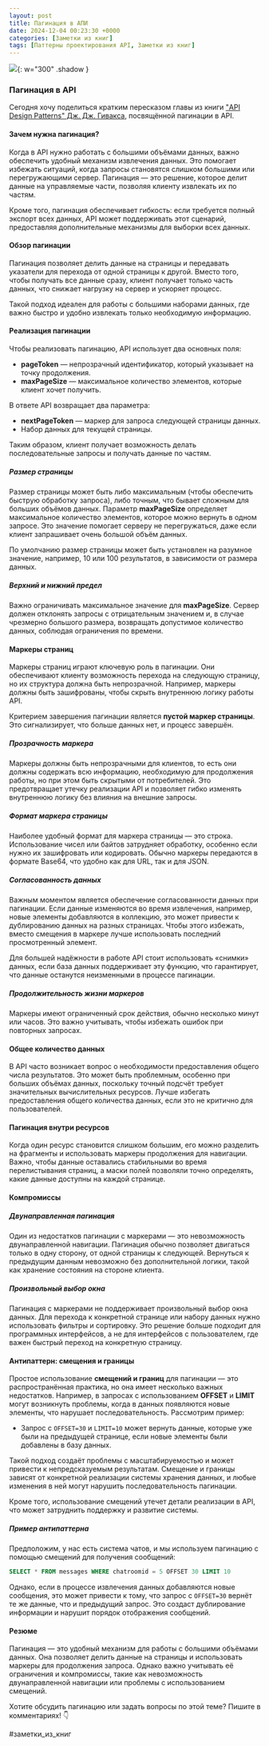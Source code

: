 ```yaml
---
layout: post
title: Пагинация в АПИ
date: 2024-12-04 00:23:30 +0000
categories: [Заметки из книг]
tags: [Паттерны проектирования API, Заметки из книг]
---
```


![](assets/img/memes/???.jpg){: w="300" .shadow }

### Пагинация в API

Сегодня хочу поделиться кратким пересказом главы из книги ["API Design Patterns" Дж. Дж. Гивакса](https://www.oreilly.com/library/view/api-design-patterns/9781617295850), посвящённой пагинации в API. 

#### Зачем нужна пагинация?  
Когда в API нужно работать с большими объёмами данных, важно обеспечить удобный механизм извлечения данных. Это помогает избежать ситуаций, когда запросы становятся слишком большими или перегружающими сервер. Пагинация — это решение, которое делит данные на управляемые части, позволяя клиенту извлекать их по частям.

Кроме того, пагинация обеспечивает гибкость: если требуется полный экспорт всех данных, API может поддерживать этот сценарий, предоставляя дополнительные механизмы для выборки всех данных.

#### Обзор пагинации  
Пагинация позволяет делить данные на страницы и передавать указатели для перехода от одной страницы к другой. Вместо того, чтобы получать все данные сразу, клиент получает только часть данных, что снижает нагрузку на сервер и ускоряет процесс.

Такой подход идеален для работы с большими наборами данных, где важно быстро и удобно извлекать только необходимую информацию.

#### Реализация пагинации  
Чтобы реализовать пагинацию, API использует два основных поля:  
- **pageToken** — непрозрачный идентификатор, который указывает на точку продолжения.  
- **maxPageSize** — максимальное количество элементов, которые клиент хочет получить.

В ответе API возвращает два параметра:  
- **nextPageToken** — маркер для запроса следующей страницы данных.  
- Набор данных для текущей страницы.

Таким образом, клиент получает возможность делать последовательные запросы и получать данные по частям.

##### Размер страницы  
Размер страницы может быть либо максимальным (чтобы обеспечить быструю обработку запроса), либо точным, что бывает сложным для больших объёмов данных. Параметр **maxPageSize** определяет максимальное количество элементов, которое можно вернуть в одном запросе. Это значение помогает серверу не перегружаться, даже если клиент запрашивает очень большой объём данных.

По умолчанию размер страницы может быть установлен на разумное значение, например, 10 или 100 результатов, в зависимости от размера данных.

##### Верхний и нижний предел  
Важно ограничивать максимальное значение для **maxPageSize**. Сервер должен отклонять запросы с отрицательным значением и, в случае чрезмерно большого размера, возвращать допустимое количество данных, соблюдая ограничения по времени.

#### Маркеры страниц  
Маркеры страниц играют ключевую роль в пагинации. Они обеспечивают клиенту возможность перехода на следующую страницу, но их структура должна быть непрозрачной. Например, маркеры должны быть зашифрованы, чтобы скрыть внутреннюю логику работы API.

Критерием завершения пагинации является **пустой маркер страницы**. Это сигнализирует, что больше данных нет, и процесс завершён.

##### Прозрачность маркера  
Маркеры должны быть непрозрачными для клиентов, то есть они должны содержать всю информацию, необходимую для продолжения работы, но при этом быть скрытыми от потребителей. Это предотвращает утечку реализации API и позволяет гибко изменять внутреннюю логику без влияния на внешние запросы.

##### Формат маркера страницы  
Наиболее удобный формат для маркера страницы — это строка. Использование чисел или байтов затрудняет обработку, особенно если нужно их зашифровать или кодировать. Обычно маркеры передаются в формате Base64, что удобно как для URL, так и для JSON.

##### Согласованность данных  
Важным моментом является обеспечение согласованности данных при пагинации. Если данные изменяются во время извлечения, например, новые элементы добавляются в коллекцию, это может привести к дублированию данных на разных страницах. Чтобы этого избежать, вместо смещения в маркере лучше использовать последний просмотренный элемент.

Для большей надёжности в работе API стоит использовать «снимки» данных, если база данных поддерживает эту функцию, что гарантирует, что данные останутся неизменными в процессе пагинации.

##### Продолжительность жизни маркеров  
Маркеры имеют ограниченный срок действия, обычно несколько минут или часов. Это важно учитывать, чтобы избежать ошибок при повторных запросах.

#### Общее количество данных  
В API часто возникает вопрос о необходимости предоставления общего числа результатов. Это может быть проблемным, особенно при больших объёмах данных, поскольку точный подсчёт требует значительных вычислительных ресурсов. Лучше избегать предоставления общего количества данных, если это не критично для пользователей.

#### Пагинация внутри ресурсов  
Когда один ресурс становится слишком большим, его можно разделить на фрагменты и использовать маркеры продолжения для навигации. Важно, чтобы данные оставались стабильными во время перелистывания страниц, а маски полей позволяли точно определять, какие данные доступны на каждой странице.

#### Компромиссы  
##### Двунаправленная пагинация  
Один из недостатков пагинации с маркерами — это невозможность двунаправленной навигации. Пагинация обычно позволяет двигаться только в одну сторону, от одной страницы к следующей. Вернуться к предыдущим данным невозможно без дополнительной логики, такой как хранение состояния на стороне клиента.

##### Произвольный выбор окна  
Пагинация с маркерами не поддерживает произвольный выбор окна данных. Для перехода к конкретной странице или набору данных нужно использовать фильтры и сортировку. Это решение больше подходит для программных интерфейсов, а не для интерфейсов с пользователем, где важен быстрый переход на конкретную страницу.

#### Антипаттерн: смещения и границы

Простое использование **смещений и границ** для пагинации — это распространённая практика, но она имеет несколько важных недостатков. Например, в запросах с использованием **OFFSET** и **LIMIT** могут возникнуть проблемы, когда в данных появляются новые элементы, что нарушает последовательность. Рассмотрим пример:

- Запрос с `OFFSET=30` и `LIMIT=10` может вернуть данные, которые уже были на предыдущей странице, если новые элементы были добавлены в базу данных.
  
Такой подход создаёт проблемы с масштабируемостью и может привести к непредсказуемым результатам. Смещение и границы зависят от конкретной реализации системы хранения данных, и любые изменения в ней могут нарушить последовательность пагинации.

Кроме того, использование смещений утечет детали реализации в API, что может затруднить поддержку и развитие системы.

##### Пример антипаттерна  
Предположим, у нас есть система чатов, и мы используем пагинацию с помощью смещений для получения сообщений:

```sql
SELECT * FROM messages WHERE chatroomid = 5 OFFSET 30 LIMIT 10
```

Однако, если в процессе извлечения данных добавляются новые сообщения, это может привести к тому, что запрос с `OFFSET=30` вернёт те же данные, что и предыдущий запрос. Это создаст дублирование информации и нарушит порядок отображения сообщений.

#### Резюме  
Пагинация — это удобный механизм для работы с большими объёмами данных. Она позволяет делить данные на страницы и использовать маркеры для продолжения запроса. Однако важно учитывать её ограничения и компромиссы, такие как невозможность двунаправленной навигации или проблемы с использованием смещений.

Хотите обсудить пагинацию или задать вопросы по этой теме? Пишите в комментариях! 👇

#заметки_из_книг
